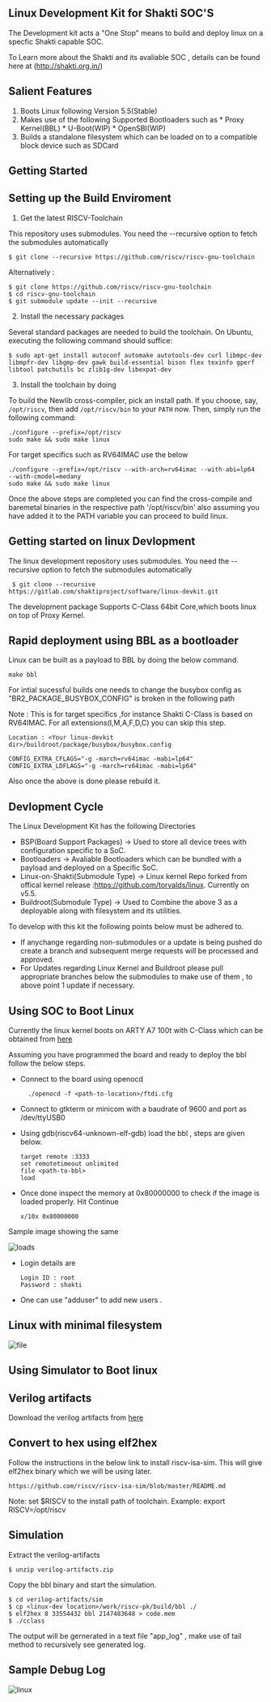 Linux Development Kit for Shakti SOC'S
---
The Development kit acts a "One Stop" means to build and deploy linux on a specfic Shakti capable SOC.

To Learn more  about the Shakti and its avaliable SOC , details can be found here at (http://shakti.org.in/)

Salient Features
---
1.  Boots Linux following Version 5.5(Stable)
2.  Makes use of the following Supported Bootloaders such as
        * Proxy Kernel(BBL)
        * U-Boot(WIP)
        * OpenSBI(WIP)
3.  Builds a standalone filesystem which can be loaded on to a compatible block device such as SDCard

Getting Started
---

Setting up the Build Enviroment
----


1.  Get the latest RISCV-Toolchain

This repository uses submodules. You need the --recursive option to fetch the submodules automatically

    $ git clone --recursive https://github.com/riscv/riscv-gnu-toolchain
    
Alternatively :

    $ git clone https://github.com/riscv/riscv-gnu-toolchain
    $ cd riscv-gnu-toolchain
    $ git submodule update --init --recursive

2. Install the necessary packages

Several standard packages are needed to build the toolchain.  On Ubuntu,
executing the following command should suffice:

    $ sudo apt-get install autoconf automake autotools-dev curl libmpc-dev libmpfr-dev libgmp-dev gawk build-essential bison flex texinfo gperf libtool patchutils bc zlib1g-dev libexpat-dev

3. Install the toolchain by doing 

To build the Newlib cross-compiler, pick an install path.  If you choose,
say, `/opt/riscv`, then add `/opt/riscv/bin` to your `PATH` now.  Then, simply
run the following command:

    ./configure --prefix=/opt/riscv
    sudo make && sudo make linux

For target specifics such as RV64IMAC use the below

    ./configure --prefix=/opt/riscv --with-arch=rv64imac --with-abi=lp64  --with-cmodel=medany
    sudo make && sudo make linux


Once the above steps are completed you can find the cross-compile and baremetal binaries in the respective path '/opt/riscv/bin' also assuming you have added it to the PATH variable you can proceed to build linux.

Getting started on linux Devlopment
--
The linux development repository uses submodules. You need the --recursive option to fetch the submodules automatically
            
     $ git clone --recursive https://gitlab.com/shaktiproject/software/linux-devkit.git
            
The development package Supports C-Class 64bit Core,which boots linux on top of Proxy Kernel.


Rapid deployment using BBL as a bootloader
--
Linux can be built as a payload to BBL by doing the below command.

    make bbl

For intial sucessful builds one needs to change the busybox config as "BR2_PACKAGE_BUSYBOX_CONFIG" is broken in the following path 

Note : This is for target specifics ,for instance Shakti C-Class is based on RV64IMAC. For all extensions(I,M,A,F,D,C) you can skip this step.

    Location : <Your linux-devkit dir>/buildroot/package/busybox/busybox.config

    CONFIG_EXTRA_CFLAGS="-g -march=rv64imac -mabi=lp64"
    CONFIG_EXTRA_LDFLAGS="-g -march=rv64imac -mabi=lp64"

Also once the above is done please rebuild it.

Devlopment Cycle
-----

The Linux Development Kit has the  following Directories 

* BSP(Board Support Packages) -> Used to store all device trees with configuration specific to a SoC.
* Bootloaders -> Avaliable Bootloaders which can be bundled with a payload and deployed on a Specific SoC.
* Linux-on-Shakti(Submodule Type) -> Linux kernel  Repo forked from offical kernel release :https://github.com/torvalds/linux. Currently on v5.5.
* Buildroot(Submodule Type) -> Used to Combine the above 3 as a deployable along with filesystem and its utilities.

To develop with this kit the following points below must be adhered to.

* If anychange regarding non-submodules or a update is being pushed do create a branch and subsequent merge requests will be processed and approved.
* For Updates regarding Linux Kernel and Buildroot please pull appropriate branches below the submodules to make use of them , to above point 1 update if necessary.

Using SOC to Boot Linux 
-----
Currently the linux kernel boots on ARTY A7 100t with C-Class which can be obtained from [here](https://gitlab.com/shaktiproject/cores/shakti-soc)

Assuming you have programmed the board and ready to deploy the bbl follow the below steps.

* Connect to the board using openocd 

        ./openocd -f <path-to-location>/ftdi.cfg 


* Connect to gtkterm or minicom with a baudrate of 9600 and port as /dev/ttyUSB0

* Using gdb(riscv64-unknown-elf-gdb) load the bbl , steps are given below.

      target remote :3333
      set remotetimeout unlimited
      file <path-to-bbl>
      load

* Once done inspect the memory at 0x80000000 to check if the image is loaded properly. Hit Continue 

      x/10x 0x80000000

Sample image showing the same

![loads](https://user-images.githubusercontent.com/31366212/83849409-ff30a880-a72c-11ea-8fe8-365b1a0181bd.png)


* Login details are 

      Login ID : root
      Password : shakti
    
* One can use "adduser" to add new users .

Linux with minimal filesystem
-----
![file](https://user-images.githubusercontent.com/31366212/83849300-d6a8ae80-a72c-11ea-92e2-11d74d098487.png)

Using Simulator to Boot linux
-----
    
Verilog artifacts
----
Download the verilog artifacts from [here](https://gitlab.com/shaktiproject/cores/c-class/-/jobs/345774982/artifacts/download)

Convert to hex using elf2hex
---

Follow the instructions in the below link to install riscv-isa-sim. This will give elf2hex binary which we will be using later.

    https://github.com/riscv/riscv-isa-sim/blob/master/README.md

Note: set $RISCV to the install path of toolchain. Example: export RISCV=/opt/riscv

Simulation
---
Extract the verilog-artifacts

    $ unzip verilog-artifacts.zip  

Copy the bbl binary and start the simulation.

    $ cd verilog-artifacts/sim  
    $ cp <linux-dev location>/work/riscv-pk/build/bbl ./  
    $ elf2hex 8 33554432 bbl 2147483648 > code.mem  
    $ ./cclass

The output will be gernerated in a text file "app_log" , make use of tail method to recursively see generated log.

Sample Debug Log 
---
![linux](/uploads/63810269b0afd43ab87609a134e71152/linux.png)




